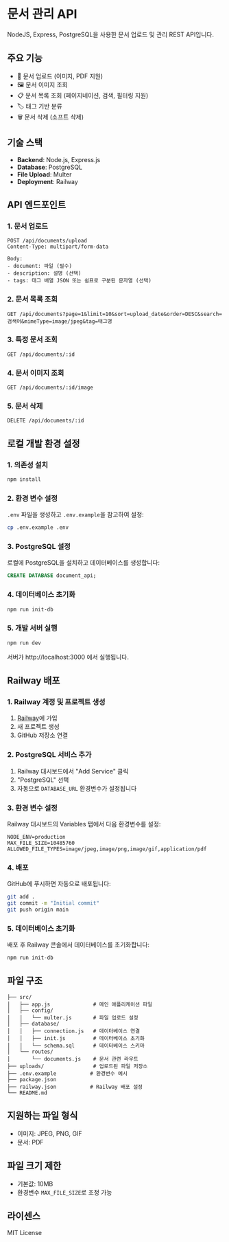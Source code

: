 # 문서 관리 API

NodeJS, Express, PostgreSQL을 사용한 문서 업로드 및 관리 REST API입니다.

## 주요 기능

-   📁 문서 업로드 (이미지, PDF 지원)
-   🖼️ 문서 이미지 조회
-   📋 문서 목록 조회 (페이지네이션, 검색, 필터링 지원)
-   🏷️ 태그 기반 분류
-   🗑️ 문서 삭제 (소프트 삭제)

## 기술 스택

-   **Backend**: Node.js, Express.js
-   **Database**: PostgreSQL
-   **File Upload**: Multer
-   **Deployment**: Railway

## API 엔드포인트

### 1. 문서 업로드

```http
POST /api/documents/upload
Content-Type: multipart/form-data

Body:
- document: 파일 (필수)
- description: 설명 (선택)
- tags: 태그 배열 JSON 또는 쉼표로 구분된 문자열 (선택)
```

### 2. 문서 목록 조회

```http
GET /api/documents?page=1&limit=10&sort=upload_date&order=DESC&search=검색어&mimeType=image/jpeg&tag=태그명
```

### 3. 특정 문서 조회

```http
GET /api/documents/:id
```

### 4. 문서 이미지 조회

```http
GET /api/documents/:id/image
```

### 5. 문서 삭제

```http
DELETE /api/documents/:id
```

## 로컬 개발 환경 설정

### 1. 의존성 설치

```bash
npm install
```

### 2. 환경 변수 설정

`.env` 파일을 생성하고 `.env.example`을 참고하여 설정:

```bash
cp .env.example .env
```

### 3. PostgreSQL 설정

로컬에 PostgreSQL을 설치하고 데이터베이스를 생성합니다:

```sql
CREATE DATABASE document_api;
```

### 4. 데이터베이스 초기화

```bash
npm run init-db
```

### 5. 개발 서버 실행

```bash
npm run dev
```

서버가 http://localhost:3000 에서 실행됩니다.

## Railway 배포

### 1. Railway 계정 및 프로젝트 생성

1. [Railway](https://railway.app)에 가입
2. 새 프로젝트 생성
3. GitHub 저장소 연결

### 2. PostgreSQL 서비스 추가

1. Railway 대시보드에서 "Add Service" 클릭
2. "PostgreSQL" 선택
3. 자동으로 `DATABASE_URL` 환경변수가 설정됩니다

### 3. 환경 변수 설정

Railway 대시보드의 Variables 탭에서 다음 환경변수를 설정:

```
NODE_ENV=production
MAX_FILE_SIZE=10485760
ALLOWED_FILE_TYPES=image/jpeg,image/png,image/gif,application/pdf
```

### 4. 배포

GitHub에 푸시하면 자동으로 배포됩니다:

```bash
git add .
git commit -m "Initial commit"
git push origin main
```

### 5. 데이터베이스 초기화

배포 후 Railway 콘솔에서 데이터베이스를 초기화합니다:

```bash
npm run init-db
```

## 파일 구조

```
├── src/
│   ├── app.js              # 메인 애플리케이션 파일
│   ├── config/
│   │   └── multer.js       # 파일 업로드 설정
│   ├── database/
│   │   ├── connection.js   # 데이터베이스 연결
│   │   ├── init.js         # 데이터베이스 초기화
│   │   └── schema.sql      # 데이터베이스 스키마
│   └── routes/
│       └── documents.js    # 문서 관련 라우트
├── uploads/                # 업로드된 파일 저장소
├── .env.example           # 환경변수 예시
├── package.json
├── railway.json           # Railway 배포 설정
└── README.md
```

## 지원하는 파일 형식

-   이미지: JPEG, PNG, GIF
-   문서: PDF

## 파일 크기 제한

-   기본값: 10MB
-   환경변수 `MAX_FILE_SIZE`로 조정 가능

## 라이센스

MIT License
